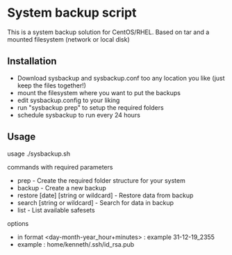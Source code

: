# System backup script

This is a system backup solution for CentOS/RHEL.
Based on tar and a mounted filesystem (network or local disk)

## Installation

* Download sysbackup and sysbackup.conf too any location you like (just keep the files together!)
* mount the filesystem where you want to put the backups
* edit sysbackup.config to your liking
* run "sysbackup prep" to setup the required folders
* schedule sysbackup to run every 24 hours

## Usage

usage ./sysbackup.sh <command> <date> <string or wildcard>

commands with required parameters
* prep                                  - Create the required folder structure for your system
* backup                                - Create a new backup
* restore [date] [string or wildcard]   - Restore data from backup
* search [string or wildcard]          - Search for data in backup
* list                                  - List available safesets

options
* <date> in format <day-month-year_hour+minutes> : example 31-12-19_2355
* <string or wildcard> example : home/kenneth/.ssh/id_rsa.pub
